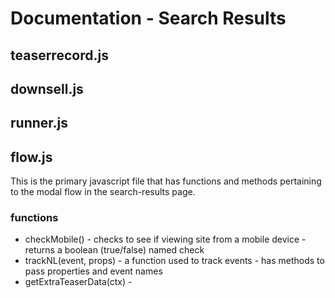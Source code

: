 # Documentation - Search Results

## teaserrecord.js

## downsell.js

## runner.js

## flow.js

This is the primary javascript file that has functions and methods pertaining to the modal flow in the search-results page.

### functions

* checkMobile() - checks to see if viewing site from a mobile device - returns a boolean (true/false) named check
* trackNL(event, props) - a function used to track events - has methods to pass properties and event names
* getExtraTeaserData(ctx) - 




